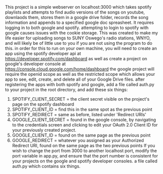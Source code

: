 This project is a simple webserver on localhost:3000 which takes spotify playlists and attempts to find audio versions of the songs on youtube,
downlaods them, stores them in a google drive folder, records the song information and appends to a specified google doc spreasheet. It requires logging in to both google and spotify.
attempting to login to spotify with google causes issues with the cookie storage.
This was created to make my life easier for uploading songs to SUNY Oswego's radio stations, WNYO, and will likely be of little use to you if you are not using the program to do this.
in order for this to run on your own machine, you will need to create an app using the spotify developer api at https://developer.spotify.com/dashboard
as well as create a project on google's developer console at https://console.cloud.google.com/home/dashboard
the google project will require the openid scope as well as the restricted scope which allows your app to see, edit, create, and delete all of your Google Drive files.
after registering the apps with both spotify and google, add a file called auth.py to your project in the root directory, and add these six things:
1. SPOTIFY_CLIENT_SECRET = the client secret visible on the project's page on the spotify dashboard
2. SPOTIFY_CLIENT_ID = find this in the same spot as the previous point
3. SPOTIFY_REDIRECT = same as before, listed under 'Redirect URIs'
4. GOOGLE_CLIENT_SECRET = found in the google console, by navigating to the credentials screen and clicking to edit your OAuth 2.0 Client ID for your previously created project.
5. GOOGLE_CLIENT_ID = found on the same page as the previous point
6. GOOGLE_REDIRECT = whatever you assigned as your Authorized Redirect URI, found on the same page as the two previous points
If you wish to change the port from 3000 to another localhost port, modify the port variable in app.py, and ensure that the port number is consistent for your projects on the google
and spotify developer consoles.
a file called auth.py which contains six things.
